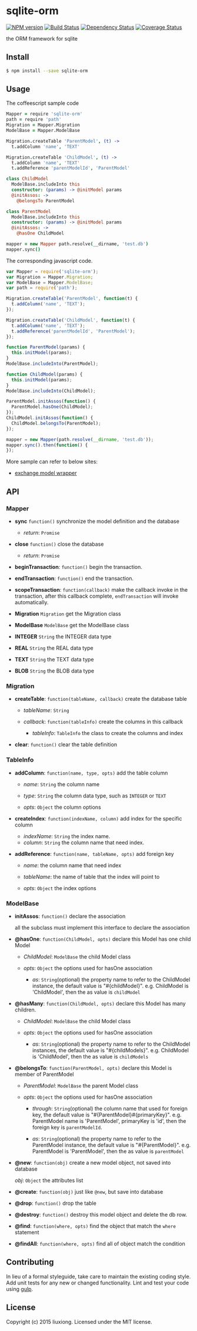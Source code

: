 # sqlite-orm
[![NPM version][npm-image]][npm-url] [![Build Status][travis-image]][travis-url] [![Dependency Status][daviddm-image]][daviddm-url] [![Coverage Status][coveralls-image]][coveralls-url]

the ORM framework for sqlite


## Install

```bash
$ npm install --save sqlite-orm
```

## Usage

The coffeescript sample code

```coffeescript
Mapper = require 'sqlite-orm'
path = require 'path'
Migration = Mapper.Migration
ModelBase = Mapper.ModelBase

Migration.createTable 'ParentModel', (t) ->
  t.addColumn 'name', 'TEXT'

Migration.createTable 'ChildModel', (t) ->
  t.addColumn 'name', 'TEXT'
  t.addReference 'parentModelId', 'ParentModel'

class ChildModel
  ModelBase.includeInto this
  constructor: (params) -> @initModel params
  @initAssos: ->
    @belongsTo ParentModel

class ParentModel
  ModelBase.includeInto this
  constructor: (params) -> @initModel params
  @initAssos: ->
    @hasOne ChildModel

mapper = new Mapper path.resolve(__dirname, 'test.db')
mapper.sync()
```

The corresponding javascript code.

```javascript
var Mapper = require('sqlite-orm');
var Migration = Mapper.Migration;
var ModelBase = Mapper.ModelBase;
var path = require('path');

Migration.createTable('ParentModel', function(t) {
  t.addColumn('name', 'TEXT');
});

Migration.createTable('ChildModel', function(t) {
  t.addColumn('name', 'TEXT');
  t.addReference('parentModelId', 'ParentModel');
});

function ParentModel(params) {
  this.initModel(params);
}
ModelBase.includeInto(ParentModel);

function ChildModel(params) {
  this.initModel(params);
}
ModelBase.includeInto(ChildModel);

ParentModel.initAssos(function() {
  ParentModel.hasOne(ChildModel);
});
ChildModel.initAssos(function() {
  ChildModel.belongsTo(ParentModel);
});

mapper = new Mapper(path.resolve(__dirname, 'test.db'));
mapper.sync().then(function() {
});
```

More sample can refer to below sites:

* [exchange model wrapper](https://github.com/liuxiong332/xmail-exchange)

## API

### Mapper

* **sync** `function()` synchronize the model definition and the database

  * *return*: `Promise`

* **close** `function()` close the database

  * *return*: `Promise`

* **beginTransaction**: `function()` begin the transaction.

* **endTransaction**: `function()` end the transaction.

* **scopeTransaction**: `function(callback)` make the callback invoke in the transaction, after this callback complete, `endTransaction` will invoke automatically.

* **Migration** `Migration` get the Migration class

* **ModelBase** `ModelBase` get the ModelBase class

* **INTEGER** `String` the INTEGER data type

* **REAL** `String` the REAL data type

* **TEXT** `String` the TEXT data type

* **BLOB** `String` the BLOB data type

### Migration

* **createTable**: `function(tableName, callback)` create the database table

  * *tableName*: `String`

  * *callback*: `function(tableInfo)` create the columns in this callback

    * *tableInfo*: `TableInfo` the class to create the columns and index

* **clear**: `function()` clear the table definition

### TableInfo

* **addColumn**: `function(name, type, opts)` add the table column

  * *name*: `String` the column name

  * *type*: `String` the column data type, such as `INTEGER` or `TEXT`

  * *opts*: `Object` the column options

* **createIndex**: `function(indexName, column)` add index for the specific column

  * *indexName*: `String` the index name.
  * *column*: `String` the column name that need index.

* **addReference**: `function(name, tableName, opts)` add foreign key

  * *name*: the column name that need index

  * *tableName*: the name of table that the index will point to

  * *opts*: `Object` the index options

### ModelBase

* **initAssos**: `function()` declare the association

  all the subclass must implement this interface to declare the association

* **@hasOne**: `function(ChildModel, opts)` declare this Model has one child Model

  * *ChildModel*: `ModelBase` the child Model class

  * *opts*: `Object` the options used for hasOne association

    * *as*: `String`(optional) the property name to refer to the ChildModel instance,
    the default value is "#{childModel}". e.g. ChildModel is 'ChildModel', then the as
    value is `childModel`

* **@hasMany**: `function(ChildModel, opts)` declare this Model has many children.

  * *ChildModel*: `ModelBase` the child Model class

  * *opts*: `Object` the options used for hasOne association

    * *as*: `String`(optional) the property name to refer to the ChildModel instances,
    the default value is "#{childModels}". e.g. ChildModel is 'ChildModel', then the as
    value is `childModels`

* **@belongsTo**: `function(ParentModel, opts)` declare this Model is member of ParentModel

  * *ParentModel*: `ModelBase` the parent Model class

  * *opts*: `Object` the options used for hasOne association

    * *through*: `String`(optional) the column name that used for foreign key,
    the default value is "#{ParentModel}#{primaryKey}". e.g. ParentModel name is 'ParentModel',
    primaryKey is 'id', then the foreign key is `parentModelId`.

    * *as*: `String`(optional) the property name to refer to the ParentModel instance,
    the default value is "#{ParentModel}". e.g. ParentModel is 'ParentModel', then the as
    value is `parentModel`

* **@new**: `function(obj)` create a new model object, not saved into database

  *obj*: `Object` the attributes list

* **@create**: `function(obj)` just like `@new`, but save into database

* **@drop**: `function()` drop the table

* **@destroy**: `function()` destroy this model object and delete the db row.

* **@find**: `function(where, opts)` find the object that match the `where` statement

* **@findAll**: `function(where, opts)` find all of object match the condition

## Contributing

In lieu of a formal styleguide, take care to maintain the existing coding style. Add unit tests for any new or changed functionality. Lint and test your code using [gulp](http://gulpjs.com/).


## License

Copyright (c) 2015 liuxiong. Licensed under the MIT license.



[npm-url]: https://npmjs.org/package/sqlite-orm
[npm-image]: https://badge.fury.io/js/sqlite-orm.svg
[travis-url]: https://travis-ci.org/liuxiong332/node-sqlite-orm
[travis-image]: https://travis-ci.org/liuxiong332/node-sqlite-orm.svg?branch=master
[daviddm-url]: https://david-dm.org/liuxiong332/node-sqlite-orm
[daviddm-image]: https://david-dm.org/liuxiong332/node-sqlite-orm.svg?theme=shields.io
[coveralls-url]: https://coveralls.io/r/liuxiong332/node-sqlite-orm
[coveralls-image]: https://coveralls.io/repos/liuxiong332/node-sqlite-orm/badge.png
